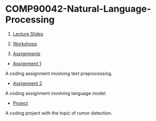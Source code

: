 # COMP90042-Natural-Language-Processing

1. [Lecture Slides](https://github.com/infinityglow/COMP90042-Natural-Language-Processing/tree/main/Lecture%20Slides)

2. [Workshops](https://github.com/infinityglow/COMP90042-Natural-Language-Processing/tree/main/Workshops)

3. [Assignments](https://github.com/infinityglow/COMP90042-Natural-Language-Processing/tree/main/Assignments)

- [Assignment 1](https://github.com/infinityglow/COMP90042-Natural-Language-Processing/tree/main/Assignments/Assignment%201)

A coding assignment involving text preprocessing.

- [Assignment 2](https://github.com/infinityglow/COMP90042-Natural-Language-Processing/tree/main/Assignments/Assignment%202)

A coding assignment involving language model.

- [Project](https://github.com/infinityglow/COMP90042-Natural-Language-Processing/tree/main/Assignments/Project)

A coding project with the topic of rumor detection.
